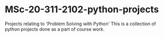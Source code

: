 # MSc-20-311-2102-python-projects
Projects relating to 'Problem Solving with Python'
This is a collection of python projects done as a part of course work.
